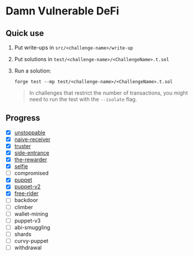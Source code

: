 # Damn Vulnerable DeFi

## Quick use

1. Put write-ups in `src/<challenge-name>/write-up`
2. Put solutions in `test/<challenge-name>/<ChallengeName>.t.sol`
3. Run a solution:

   `forge test --mp test/<challenge-name>/<ChallengeName>.t.sol`

   > In challenges that restrict the number of transactions, you might need to run the test with the `--isolate` flag.

## Progress

- [x] [unstoppable](src/unstoppable/write-up)
- [x] [naive-receiver](src/naive-receiver/write-up)
- [x] [truster](src/truster/write-up)
- [x] [side-entrance](src/side-entrance/write-up)
- [x] [the-rewarder](src/the-rewarder/write-up)
- [x] [selfie](src/selfie/write-up)
- [ ] compromised
- [x] [puppet](src/puppet/write-up)
- [x] [puppet-v2](src/puppet-v2/write-up)
- [x] [free-rider](src/free-rider/write-up)
- [ ] backdoor
- [ ] climber
- [ ] wallet-mining
- [ ] puppet-v3
- [ ] abi-smuggling
- [ ] shards
- [ ] curvy-puppet
- [ ] withdrawal
